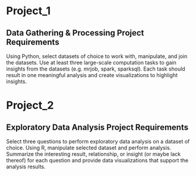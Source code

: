# Project_1
## Data Gathering & Processing Project Requirements
Using Python, select datasets of choice to work with, manipulate, and join the datasets. Use at least three large-scale computation tasks to gain insights from the datasets (e.g. mrjob, spark, sparksql). Each task should result in one meaningful analysis and create visualizations to highlight insights.


# Project_2
## Exploratory Data Analysis Project Requirements
Select three questions to perform exploratory data analysis on a dataset of choice. Using R, manipulate selected dataset and perform analysis. Summarize the interesting result, relationship, or insight (or maybe lack thereof) for each question and provide data visualizations that support the analysis results. 
